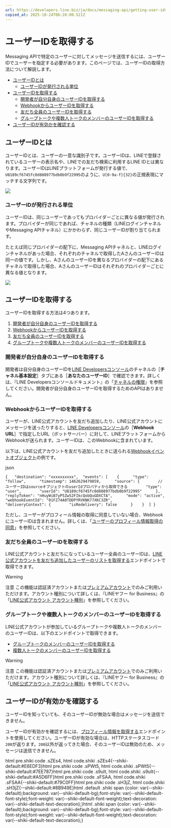 ```yaml
---
url: https://developers.line.biz/ja/docs/messaging-api/getting-user-ids/
copied_at: 2025-10-24T06:28:00.521Z
---
```

# ユーザーIDを取得する

Messaging APIで特定のユーザーに対してメッセージを送信するには、ユーザーIDでユーザーを指定する必要があります。このページでは、ユーザーIDの取得方法について解説します。

*   [ユーザーIDとは](#what-is-user-id)
    *   [ユーザーIDが発行される単位](#user-id-issuance-unit)
*   [ユーザーIDを取得する](#getting-user-ids)
    *   [開発者が自分自身のユーザーIDを取得する](#get-own-user-id)
    *   [WebhookからユーザーIDを取得する](#get-user-ids-in-webhook)
    *   [友だち全員のユーザーIDを取得する](#get-all-friends-user-ids)
    *   [グループトークや複数人トークのメンバーのユーザーIDを取得する](#get-member-user-ids)
*   [ユーザーIDが有効かを確認する](#checking-user-id-is-valid)

## ユーザーIDとは

ユーザーIDとは、ユーザーの一意な識別子です。ユーザーIDは、LINEで登録されているユーザーの表示名や、LINEでの友だち検索に利用するLINE IDとは異なります。ユーザーIDはLINEプラットフォームが発行する値で、`U8189cf6745fc0d808977bdb0b9f22995`のように、`U[0-9a-f]{32}`の正規表現にマッチする文字列です。

![](https://developers.line.biz/media/messaging-api/getting-user-ids/display-name-and-id-and-user-id-ja.png)

### ユーザーIDが発行される単位

ユーザーIDは、同じユーザーであってもプロバイダーごとに異なる値が発行されます。プロバイダーが同じであれば、チャネルの種類（LINEログインチャネルやMessaging APIチャネル）にかかわらず、同じユーザーIDが割り当てられます。

たとえば同じプロバイダーの配下に、Messaging APIチャネルと、LINEログインチャネルがあった場合、それぞれのチャネルで取得したAさんのユーザーIDは同一の値です。しかし、AさんのユーザーIDを異なるプロバイダーの配下にあるチャネルで取得した場合、AさんのユーザーIDはそれぞれのプロバイダーごとに異なる値となります。

![](https://developers.line.biz/media/messaging-api/getting-user-ids/user-id-for-each-provider-ja.png)

## ユーザーIDを取得する

ユーザーIDを取得する方法は4つあります。

1.  [開発者が自分自身のユーザーIDを取得する](#get-own-user-id)
2.  [WebhookからユーザーIDを取得する](#get-user-ids-in-webhook)
3.  [友だち全員のユーザーIDを取得する](#get-all-friends-user-ids)
4.  [グループトークや複数人トークのメンバーのユーザーIDを取得する](#get-member-user-ids)

### 開発者が自分自身のユーザーIDを取得する

開発者は自分自身のユーザーIDを[LINE Developersコンソール](https://developers.line.biz/console/)のチャネルの［**チャネル基本設定**］タブにある［**あなたのユーザーID**］で確認できます。詳しくは、『LINE Developersコンソールドキュメント』の「[チャネルの権限](https://developers.line.biz/ja/docs/line-developers-console/managing-roles/#roles-for-channel)」を参照してください。開発者が自分自身のユーザーIDを取得するためのAPIはありません。

### WebhookからユーザーIDを取得する

ユーザーが、LINE公式アカウントを友だち追加したり、LINE公式アカウントにメッセージを送ったりすると、[LINE Developersコンソール](https://developers.line.biz/console/)の［**Webhook URL**］で指定したURL（ボットサーバー）に対して、LINEプラットフォームからWebhookが送られます。ユーザーIDは、このWebhookに含まれています。

以下は、LINE公式アカウントを友だち追加したときに送られる[Webhookイベントオブジェクト](https://developers.line.biz/ja/reference/messaging-api/#webhook-event-objects)の例です。

json

`{   "destination": "xxxxxxxxxx",  "events": [    {      "type": "follow",      "timestamp": 1462629479859,      "source": {        // ユーザーIDはsourceオブジェクトのuserIdプロパティから取得できる        "type": "user",        "userId": "U8189cf6745fc0d808977bdb0b9f22995"      },      "replyToken": "nHuyWiB7yP5Zw52FIkcQobQuGDXCTA",      "mode": "active",      "webhookEventId": "01FZ74A0TDDPYRVKNK77XKC3ZR",      "deliveryContext": {        "isRedelivery": false      }    }  ] }`

ただし、ユーザーがプロフィール情報の取得に同意していない場合、WebhookにユーザーIDは含まれません。詳しくは、「[ユーザーのプロフィール情報取得の同意](https://developers.line.biz/ja/docs/messaging-api/user-consent/)」を参照してください。

### 友だち全員のユーザーIDを取得する

LINE公式アカウントと友だちになっているユーザー全員のユーザーIDは、[LINE公式アカウントを友だち追加したユーザーのリストを取得する](https://developers.line.biz/ja/reference/messaging-api/#get-follower-ids)エンドポイントで取得できます。

> [!WARNING]
> 注意
> この機能は認証済アカウントまたは[プレミアムアカウント](https://developers.line.biz/ja/glossary/#premium-account)でのみご利用いただけます。アカウント種別について詳しくは、『LINEヤフー for Business』の「[LINE公式アカウント アカウント種別](https://www.lycbiz.com/jp/service/line-official-account/account-type/)」を参照してください。

### グループトークや複数人トークのメンバーのユーザーIDを取得する

LINE公式アカウントが参加しているグループトークや複数人トークのメンバーのユーザーIDは、以下のエンドポイントで取得できます。

*   [グループトークのメンバーのユーザーIDを取得する](https://developers.line.biz/ja/reference/messaging-api/#get-group-member-user-ids)
*   [複数人トークのメンバーのユーザーIDを取得する](https://developers.line.biz/ja/reference/messaging-api/#get-room-member-user-ids)

> [!WARNING]
> 注意
> この機能は認証済アカウントまたは[プレミアムアカウント](https://developers.line.biz/ja/glossary/#premium-account)でのみご利用いただけます。アカウント種別について詳しくは、『LINEヤフー for Business』の「[LINE公式アカウント アカウント種別](https://www.lycbiz.com/jp/service/line-official-account/account-type/)」を参照してください。

## ユーザーIDが有効かを確認する

ユーザーIDを知っていても、そのユーザーIDが無効な場合はメッセージを送信できません。

ユーザーIDが有効かを確認するには、[プロフィール情報を取得する](https://developers.line.biz/ja/reference/messaging-api/#get-profile)エンドポイントを使用してください。ユーザーIDが有効な場合は、HTTPステータスコード`200`が返ります。`200`以外が返ってきた場合、そのユーザーIDは無効のため、メッセージは送信できません。

html pre.shiki code .sZEs4, html code.shiki .sZEs4{--shiki-default:#E6EDF3}html pre.shiki code .sPWt5, html code.shiki .sPWt5{--shiki-default:#7EE787}html pre.shiki code .s9uIt, html code.shiki .s9uIt{--shiki-default:#A5D6FF}html pre.shiki code .sFSAA, html code.shiki .sFSAA{--shiki-default:#79C0FF}html pre.shiki code .sH3jZ, html code.shiki .sH3jZ{--shiki-default:#8B949E}html .default .shiki span {color: var(--shiki-default);background: var(--shiki-default-bg);font-style: var(--shiki-default-font-style);font-weight: var(--shiki-default-font-weight);text-decoration: var(--shiki-default-text-decoration);}html .shiki span {color: var(--shiki-default);background: var(--shiki-default-bg);font-style: var(--shiki-default-font-style);font-weight: var(--shiki-default-font-weight);text-decoration: var(--shiki-default-text-decoration);}